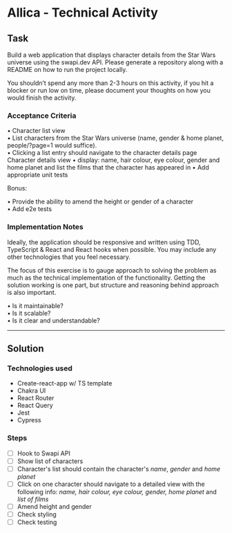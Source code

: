 # Allica - Technical Activity

## Task

Build a web application that displays character details from the Star Wars universe using the swapi.dev API. Please generate a repository along with a README on how to run the project locally.

You shouldn’t spend any more than 2-3 hours on this activity, if you hit a blocker or run low on time, please document your thoughts on how you would finish the activity. 
 
### Acceptance Criteria
• Character list view  
• List characters from the Star Wars universe (name, gender & home planet, people/?page=1 would suffice).  
• Clicking a list entry should navigate to the character details page Character details view 
• display: name, hair colour, eye colour, gender and home planet and list the films that the character has appeared in 
• Add appropriate unit tests 

Bonus:

• Provide the ability to amend the height or gender of a character  
• Add e2e tests 
 
### Implementation Notes 
Ideally, the application should be responsive and written using TDD, TypeScript & React and React hooks when possible. You may include any other technologies that you feel necessary. 
 
The focus of this exercise is to gauge approach to solving the problem as much as the technical implementation of the functionality. Getting the solution working is one part, but structure and reasoning behind approach is also important.  
  
• Is it maintainable?  
• Is it scalable?  
• Is it clear and understandable?

---

## Solution 

### Technologies used
- Create-react-app w/ TS template
- Chakra UI
- React Router
- React Query
- Jest
- Cypress

### Steps
- [ ] Hook to Swapi API
- [ ] Show list of characters
- [ ] Character's list should contain the character's *name*, *gender* and *home planet*
- [ ] Click on one character should navigate to a detailed view with the following info: *name, hair colour, eye colour, gender, home planet* and *list of films*
- [ ] Amend height and gender
- [ ] Check styling
- [ ] Check testing